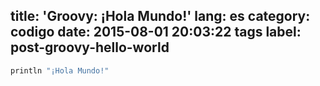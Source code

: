 title: 'Groovy: ¡Hola Mundo!'
lang: es
category: codigo
date: 2015-08-01 20:03:22
tags
label: post-groovy-hello-world
---

```groovy
println "¡Hola Mundo!"
```
